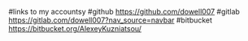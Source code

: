 #links to my accountsy 
#github
https://github.com/dowell007
#gitlab
https://gitlab.com/dowell007?nav_source=navbar
#bitbucket
https://bitbucket.org/AlexeyKuzniatsou/
# 
